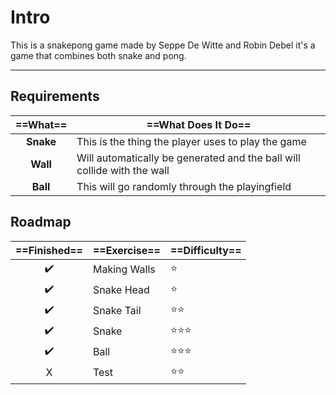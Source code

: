 # Intro

This is a snakepong game made by Seppe De Witte and Robin Debel
it's a game that combines both snake and pong.

---

## Requirements

 | ==What== | ==What Does It Do== |
 :---: | ----
 **Snake** | This is the thing the player uses to play the game |
 **Wall**  | Will automatically be generated and the ball will collide with the wall |
 **Ball**  | This will go randomly through the playingfield |

## Roadmap

==Finished== | ==Exercise== | ==Difficulty==
:---: | ---- | ----
 ✔️ | Making Walls | :star:
 ✔️ | Snake Head | :star:
 ✔️ | Snake Tail | :star::star:
 ✔️ | Snake | :star::star::star:
 ✔️ | Ball | :star::star::star:
 X | Test | :star::star:
